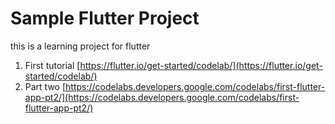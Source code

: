 # Sample Flutter Project

this is a learning project for flutter

1. First tutorial [https://flutter.io/get-started/codelab/](https://flutter.io/get-started/codelab/)
2. Part two [https://codelabs.developers.google.com/codelabs/first-flutter-app-pt2/](https://codelabs.developers.google.com/codelabs/first-flutter-app-pt2/)